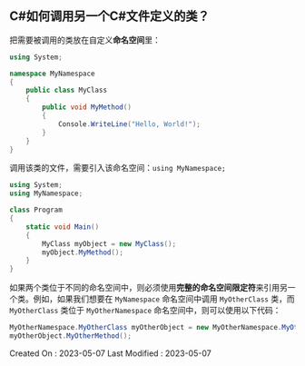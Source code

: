 ## C#如何调用另一个C#文件定义的类？



把需要被调用的类放在自定义**命名空间**里：

```c#
using System;

namespace MyNamespace
{
    public class MyClass
    {
        public void MyMethod()
        {
            Console.WriteLine("Hello, World!");
        }
    }
}
```

调用该类的文件，需要引入该命名空间：`using MyNamespace;`

```c#
using System;
using MyNamespace;

class Program
{
    static void Main()
    {
        MyClass myObject = new MyClass();
        myObject.MyMethod();
    }
}
```

如果两个类位于不同的命名空间中，则必须使用**完整的命名空间限定符**来引用另一个类。例如，如果我们想要在 `MyNamespace` 命名空间中调用 `MyOtherClass` 类，而 `MyOtherClass` 类位于 `MyOtherNamespace` 命名空间中，则可以使用以下代码：

```c#
MyOtherNamespace.MyOtherClass myOtherObject = new MyOtherNamespace.MyOtherClass();
myOtherObject.MyOtherMethod();
```



Created On : 2023-05-07
Last Modified : 2023-05-07